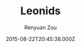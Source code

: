 ---
title: Leonids
github: https://github.com/renyuanz/leonids
demo: https://renyuanz.github.io/leonids
author: Renyuan Zou
ssg:
  - Jekyll
cms:
  - No Cms
date: 2015-08-22T20:45:38.000Z
description: A simple and clean two columns Jekyll theme.
stale: false
---